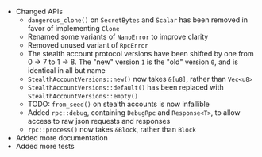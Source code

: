 * Changed APIs
    * `dangerous_clone()` on `SecretBytes` and `Scalar` has been removed in favor of implementing `Clone`
    * Renamed some variants of `NanoError` to improve clarity
    * Removed unused variant of `RpcError`
    * The stealth account protocol versions have been shifted by one from 0 -> 7 to 1 -> 8. The "new" version `1` is the "old" version `0`, and is identical in all but name
    * `StealthAccountVersions::new()` now takes `&[u8]`, rather than `Vec<u8>`
    * `StealthAccountVersions::default()` has been replaced with `StealthAccountVersions::empty()`
    * TODO: `from_seed()` on stealth accounts is now infallible
    * Added `rpc::debug`, containing `DebugRpc` and `Response<T>`, to allow access to raw json requests and responses
    * `rpc::process()` now takes `&Block`, rather than `Block`
* Added more documentation
* Added more tests